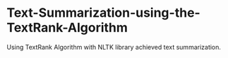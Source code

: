 # Text-Summarization-using-the-TextRank-Algorithm
Using TextRank Algorithm with NLTK library achieved text summarization.
